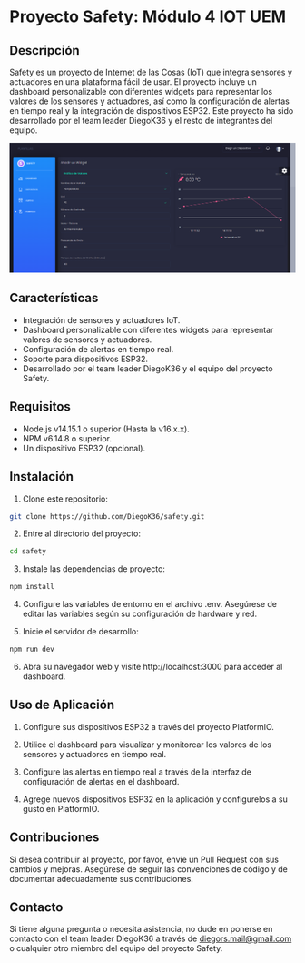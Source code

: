 # Proyecto Safety: Módulo 4 IOT UEM

## Descripción

Safety es un proyecto de Internet de las Cosas (IoT) que integra sensores y actuadores en una plataforma fácil de usar. El proyecto incluye un dashboard personalizable con diferentes widgets para representar los valores de los sensores y actuadores, así como la configuración de alertas en tiempo real y la integración de dispositivos ESP32. Este proyecto ha sido desarrollado por el team leader DiegoK36 y el resto de integrantes del equipo.

![Safety-Dashboard](./safety/static/Dashboard.png)

## Características

- Integración de sensores y actuadores IoT.
- Dashboard personalizable con diferentes widgets para representar valores de sensores y actuadores.
- Configuración de alertas en tiempo real.
- Soporte para dispositivos ESP32.
- Desarrollado por el team leader DiegoK36 y el equipo del proyecto Safety.

## Requisitos

- Node.js v14.15.1 o superior (Hasta la v16.x.x).
- NPM v6.14.8 o superior.
- Un dispositivo ESP32 (opcional).

## Instalación

1. Clone este repositorio:

```bash
git clone https://github.com/DiegoK36/safety.git
```

2. Entre al directorio del proyecto:

```bash
cd safety
```

3. Instale las dependencias de proyecto:

```bash
npm install
```

4. Configure las variables de entorno en el archivo .env. Asegúrese de editar las variables según su configuración de hardware y red.

5. Inicie el servidor de desarrollo:

```bash
npm run dev
```

6. Abra su navegador web y visite http://localhost:3000 para acceder al dashboard.

## Uso de Aplicación

1. Configure sus dispositivos ESP32 a través del proyecto PlatformIO.

2. Utilice el dashboard para visualizar y monitorear los valores de los sensores y actuadores en tiempo real.

3. Configure las alertas en tiempo real a través de la interfaz de configuración de alertas en el dashboard.

4. Agrege nuevos dispositivos ESP32 en la aplicación y configurelos a su gusto en PlatformIO.

## Contribuciones

Si desea contribuir al proyecto, por favor, envíe un Pull Request con sus cambios y mejoras. Asegúrese de seguir las convenciones de código y de documentar adecuadamente sus contribuciones.

## Contacto

Si tiene alguna pregunta o necesita asistencia, no dude en ponerse en contacto con el team leader DiegoK36 a través de diegors.mail@gmail.com o cualquier otro miembro del equipo del proyecto Safety.
